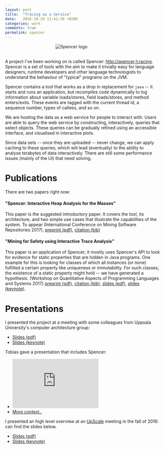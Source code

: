 ```yaml
---
layout: post
title:  "Tracing as a Service"
date:   2016-10-29 11:41:30 +0200 
categories: work
comments: true
permalink: spencer
---
```


<div style="width: 35%; display: block; margin: 0 auto;">
  <img src="http://stbr.me/assets/spencer_logo_bright.svg" alt="Spencer logo"/>
</div>

<br/>A project I've been working on is called Spencer: <a target="_blank"
href="http://spencer-t.racing">http://spencer-t.racing</a>. Spencer is a set of
tools with the aim to make it trivially easy for language designers, runtime
developers and other language technologists to understand the behaviour of
"typical" programs on the JVM.

Spencer contains a tool that works as a drop in replacement for `java` -- it
starts and runs an application, but recompiles code dynamically to log
information about variable loads/stores, field loads/stores, and method
enters/exits. These events are tagged with the current thread id, a sequence
number, types of callees, and so on.

We are hosting the data as a web service for people to interact with. Users are
able to query the web service by constructing, interactively, queries that
select objects. These queries can be gradually refined using an accessible
interface, and visualised in interactive plots.

Since data sets -- once they are uploaded -- never change, we can apply caching
to these queries, which will lead (eventually) to the ability to analyse
terabytes of data interactively. There are still some performance issues (mainly
of the UI) that need solving.

# Publications

There are two papers right now:

#### "Spencer: Interactive Heap Analysis for the Masses"

This paper is the suggested introductory paper. It covers the tool, its
architecture, and two simple use cases that illustrate the capabilities of the
system. To appear (International Conference on Mining Software Repositories
2017),
[preprint (pdf)](https://github.com/kaeluka/kaeluka.github.io/blob/master/assets/spencer_msr.pdf?raw=true),
[citation (bib)](https://github.com/kaeluka/kaeluka.github.io/blob/master/assets/spencer_msr_citation.bib?raw=true)

#### "Mining for Safety using Interactive Trace Analysis”

This paper is an application of Spencer; it mostly uses Spencer's API to look
for evidence for static properties that are hidden in Java programs. One example
for this is looking for classes of which all instances (or none) fulfilled a
certain property like uniqueness or immutability. For such classes, the
existence of a static property might hold -- we have generated a hypothesis.
(Workshop on Quantitative Aspects of Programming Languages and Systems
2017)
[preprint (pdf)](https://github.com/kaeluka/kaeluka.github.io/blob/master/assets/spencer_qapl.pdf?raw=true),
[citation (bib)](https://github.com/kaeluka/kaeluka.github.io/blob/master/assets/spencer_qapl_citation.bib?raw=true),
[slides (pdf)](https://github.com/kaeluka/kaeluka.github.io/blob/master/assets/qapl_presentation.pdf?raw=true),
[slides (keynote)](https://github.com/kaeluka/kaeluka.github.io/blob/master/assets/qapl_presentation.key?raw=true).

# Presentations

I presented the project at a meeting with some colleagues from Uppsala
University's computer architecture group:

 - [Slides (pdf)](https://github.com/kaeluka/kaeluka.github.io/blob/master/assets/spencer_UART.pdf?raw=true)
 - [Slides (keynote)](https://github.com/kaeluka/kaeluka.github.io/blob/master/assets/spencer_UART.key?raw=true)

Tobias gave a presentation that includes Spencer:

 - <iframe width="280" height="160" src="https://www.youtube.com/embed/RnXXQCH8yUg" frameborder="0" allowfullscreen></iframe>
 - [More context..]({{site.baseurl}}/work/2016/12/02/multicore-day.html)

I presented an high level overview at an
[UpScale](https://upscale.project.cwi.nl/) meeting in the fall of 2016:
can find the slides below.


 - [Slides (pdf)](https://github.com/kaeluka/kaeluka.github.io/blob/master/assets/spencer_slides.pdf?raw=true)
 - [Slides (keynote)](https://github.com/kaeluka/kaeluka.github.io/blob/master/assets/spencer_slides.key?raw=true)

